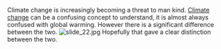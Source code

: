 
 Climate change is increasingly becoming a threat to man kind. 
  <a href= "http://www.nasa.gov/audience/forstudents/5-8/features/nasa-knows/what-is-climate-change-58.html"> Climate change</a> can be a confusing concept to understand, it is almost always confused with global warming. However there is a significant difference between the two. <img src="http://images.slideplayer.com/2/766607/slides/slide_22.jpg" alt="slide_22.jpg" title= "slide_22.jpg"/>
  Hopefully that gave a clear distinction between the two. 
  
